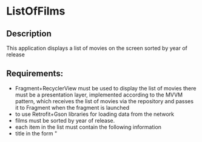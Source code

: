 # ListOfFilms

## Description
This application displays a list of movies on the screen sorted by year of release

## Requirements:

+ Fragment+RecyclerView must be used to display the list of movies
there must be a presentation layer, implemented according to the MVVM pattern, which receives the list of movies via the repository and passes it to Fragment when the fragment is launched
+ to use Retrofit+Gson libraries for loading data from the network
+ films must be sorted by year of release.
+ each item in the list must contain the following information
+ title in the form "<Title> (< release year >)"

director's name in the format "Last name and surname".

actor's first and last names without duplicates

when clicking on the RecyclerView element, a dialog box must appear with the following text: "Movie <Title> has been clicked".

## The technology stack used
> + MVVM
> + Navigation Component
> + Coroutines 
> + LiveData
> + DI Dagger2
> + Retrofit2
> + View Binding
> + View (Fragment, DialogFragment, RecyclerView)

### JSON data
[films.json](https://raw.githubusercontent.com/constanta-android-dev/intership-wellcome-task/main/films.json)

## Done

No internet connection
  
![image](https://user-images.githubusercontent.com/95710980/190977786-b64f1b6a-8634-4200-924d-3489c127f659.png)

Getting a list and displaying a sorted list
  
![image](https://user-images.githubusercontent.com/95710980/190977957-7669bc10-9096-4336-ab23-246e11ff238d.png)

Dialog window
  
![image](https://user-images.githubusercontent.com/95710980/190978096-22f5c091-f868-4c05-91ff-b01561492159.png)
